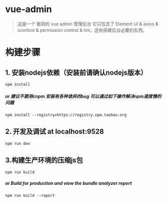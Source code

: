 # vue-admin

> 这是一个 极简的 vue admin 管理后台 它只包含了 Element UI & axios & iconfont & permission control & lint，这些搭建后台必要的东西。


# 构建步骤


## 1. 安装nodejs依赖（安装前请确认nodejs版本）

`npm install`


##### or 建议不要用cnpm  安装有各种诡异的bug 可以通过如下操作解决npm速度慢的问题
`npm install --registry=https://registry.npm.taobao.org`

## 2. 开发及调试 at localhost:9528
`npm run dev`

## 3.构建生产环境的压缩js包
`npm run build`

##### or Build for production and view the bundle analyzer report
`npm run build --report`

